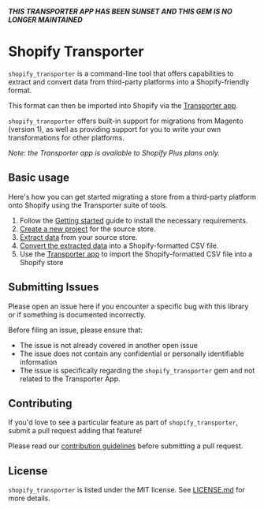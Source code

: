 **_THIS TRANSPORTER APP HAS BEEN SUNSET AND THIS GEM IS NO LONGER MAINTAINED_**

# Shopify Transporter

`shopify_transporter` is a command-line tool that offers capabilities to extract and convert data from third-party platforms into a Shopify-friendly format.

This format can then be imported into Shopify via the [Transporter app](https://help.shopify.com/manual/migrating-to-shopify/transporter-app).

`shopify_transporter` offers built-in support for migrations from Magento (version 1), as well as providing support for you to write your own transformations for other platforms.

*Note: the Transporter app is available to Shopify Plus plans only.*

## Basic usage

Here's how you can get started migrating a store from a third-party platform onto Shopify using the Transporter suite of tools.

  1. Follow the [Getting started](https://github.com/Shopify/shopify_transporter/wiki/Getting-started) guide to install the necessary requirements.
  2. [Create a new project](https://github.com/Shopify/shopify_transporter/wiki/Create-a-new-project) for the source store.
  3. [Extract data](https://github.com/Shopify/shopify_transporter/wiki/Extract-data) from your source store.
  4. [Convert the extracted data](https://github.com/Shopify/shopify_transporter/wiki/Convert-data) into a Shopify-formatted CSV file.
  5. Use the [Transporter app](https://help.shopify.com/manual/migrating-to-shopify/transporter-app) to import the Shopify-formatted CSV file into a Shopify store

## Submitting Issues

Please open an issue here if you encounter a specific bug with this library or if something is documented
incorrectly.

Before filing an issue, please ensure that:

- The issue is not already covered in another open issue
- The issue does not contain any confidential or personally identifiable information
- The issue is specifically regarding the `shopify_transporter` gem and not related to the Transporter App.

## Contributing

If you'd love to see a particular feature as part of `shopify_transporter`, submit a pull request adding that feature!

Please read our [contribution guidelines](https://github.com/Shopify/shopify_transporter/wiki/Contributing) before submitting a pull request.

## License 

`shopify_transporter` is listed under the MIT license. See [LICENSE.md](https://github.com/Shopify/shopify_transporter/blob/master/LICENSE) for more details.

